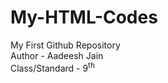 # My-HTML-Codes
My First Github Repository
<br>
Author - Aadeesh Jain
<br>
Class/Standard - 9<sup>th